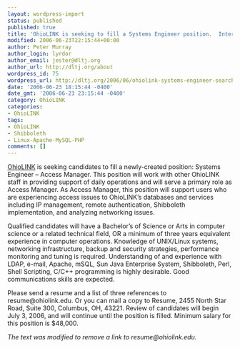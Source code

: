 ```yaml
---
layout: wordpress-import
status: published
published: true
title: 'OhioLINK is seeking to fill a Systems Engineer position.  Interested?'
modified: 2006-06-23T22:15:44+00:00
author: Peter Murray
author_login: lyrdor
author_email: jester@dltj.org
author_url: http://dltj.org/about
wordpress_id: 75
wordpress_url: http://dltj.org/2006/06/ohiolink-systems-engineer-search/
date: '2006-06-23 18:15:44 -0400'
date_gmt: '2006-06-23 23:15:44 -0400'
category: OhioLINK
categories:
- OhioLINK
tags:
- OhioLINK
- Shibboleth
- Linux-Apache-MySQL-PHP
comments: []
---
```

<p><a href="http://www.ohiolink.edu/" title="OhioLINK &amp;ndash; The Ohio Library and Information Network">OhioLINK</a> is seeking candidates to fill a newly-created position:  Systems Engineer &ndash; Access Manager.  This position will work with other OhioLINK staff in providing support of daily operations and will serve a primary role as Access Manager.  As Access Manager, this position will support users who are experiencing access issues to OhioLINK&rsquo;s databases and services including IP management, remote authentication, Shibboleth implementation, and analyzing networking issues.</p>
<p>Qualified candidates will have a Bachelor&rsquo;s of Science or Arts in computer science or a related technical field, OR a minimum of three years equivalent experience in computer operations.  Knowledge of UNIX/Linux systems, networking infrastructure, backup and security strategies, performance monitoring and tuning is required. Understanding of and experience with LDAP, e-mail, Apache, mSQL, Sun Java Enterprise System, Shibboleth, Perl, Shell Scripting, C/C++ programming is highly desirable.  Good communications skills are expected.</p>
<p>Please send a resume and a list of three references to <span class="removed_link" title="resume@ohiolink.edu">resume@ohiolink.edu</span>.  Or you can mail a copy to Resume, 2455 North Star Road, Suite 300, Columbus, OH, 43221.  Review of candidates will begin July 3, 2006, and will continue until the position is filled.  Minimum salary for this position is $48,000.
<p style="padding:0;margin:0;font-style:italic;" class="removed_link">The text was modified to remove a link to resume@ohiolink.edu.</p>
